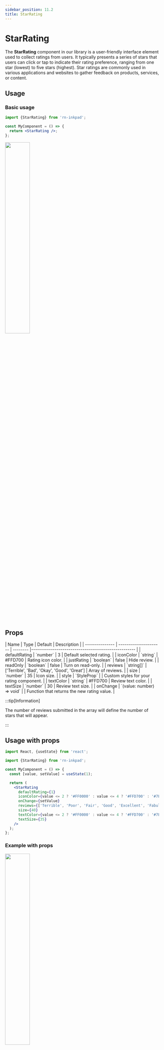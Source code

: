 ```yaml
---
sidebar_position: 11.2
title: StarRating
---
```


# StarRating

The **StarRating** component in our library is a user-friendly interface element used to collect ratings from users. It typically presents a series of stars that users can click or tap to indicate their rating preference, ranging from one star (lowest) to five stars (highest). Star ratings are commonly used in various applications and websites to gather feedback on products, services, or content.

## Usage

### Basic usage

```jsx
import {StarRating} from 'rn-inkpad';

const MyComponent = () => {
  return <StarRating />;
};
```

<img width="40%"  src="/img/ratings/star-simple.gif" />

## Props

<div class="table-responsive">
| Name | Type | Default | Description |
| --------------- | ---------------------- | -------- |----------------------------------------------------- |
| defaultRating | `number` | 3 | Default selected rating. |
| iconColor | `string` | #FFD700 | Rating icon color. |
| justRating | `boolean` | false | Hide review. |
| readOnly | `boolean` | false | Turn on read-only. |
| reviews | `string[]` | ['Terrible', 'Bad', 'Okay', 'Good', 'Great'] | Array of reviews. |
| size | `number` | 35 | Icon size. |
| style | `StyleProp<ViewStyle>` | | Custom styles for your rating component. |
| textColor | `string` | #FFD700 | Review text color. |
| textSize | `number` | 30 | Review text size. |
| onChange | `(value: number) => void` |  | Function that returns the new rating value. |
</div>

:::tip[Information]

The number of reviews submitted in the array will define the number of stars that will appear.

:::

## Usage with props

```jsx
import React, {useState} from 'react';

import {StarRating} from 'rn-inkpad';

const MyComponent = () => {
  const [value, setValue] = useState(1);

  return (
    <StarRating
      defaultRating={1}
      iconColor={value <= 2 ? '#FF0000' : value <= 4 ? '#FFD700' : '#7EE081'}
      onChange={setValue}
      reviews={['Terrible', 'Poor', 'Fair', 'Good', 'Excellent', 'Fabulous']}
      size={40}
      textColor={value <= 2 ? '#FF0000' : value <= 4 ? '#FFD700' : '#7EE081'}
      textSize={35}
    />
  );
};
```

### Example with props

<img width="40%"  src="/img/ratings/star-props.gif" />
